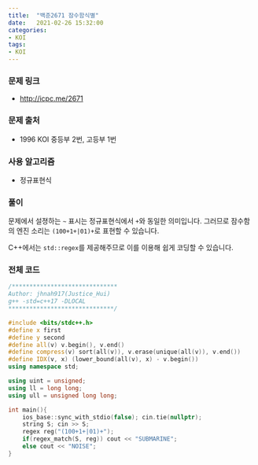 ```yaml
---
title:  "백준2671 잠수함식별"
date:   2021-02-26 15:32:00
categories:
- KOI
tags:
- KOI
---
```


### 문제 링크
* http://icpc.me/2671

### 문제 출처
* 1996 KOI 중등부 2번, 고등부 1번

### 사용 알고리즘
* 정규표현식

### 풀이
문제에서 설졍하는 `~` 표시는 정규표현식에서 `+`와 동일한 의미입니다. 그러므로 잠수함의 엔진 소리는 `(100+1+|01)+`로 표현할 수 있습니다.

C++에서는 `std::regex`를 제공해주므로 이를 이용해 쉽게 코딩할 수 있습니다.

### 전체 코드
```cpp
/******************************
Author: jhnah917(Justice_Hui)
g++ -std=c++17 -DLOCAL
******************************/

#include <bits/stdc++.h>
#define x first
#define y second
#define all(v) v.begin(), v.end()
#define compress(v) sort(all(v)), v.erase(unique(all(v)), v.end())
#define IDX(v, x) (lower_bound(all(v), x) - v.begin())
using namespace std;

using uint = unsigned;
using ll = long long;
using ull = unsigned long long;

int main(){
    ios_base::sync_with_stdio(false); cin.tie(nullptr);
    string S; cin >> S;
    regex reg("(100+1+|01)+");
    if(regex_match(S, reg)) cout << "SUBMARINE";
    else cout << "NOISE";
}
```
